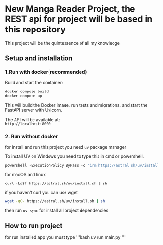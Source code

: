 #   New Manga Reader Project, the REST api for project will be based in this repository

This project will be the quintessence of all my knowledge

## Setup and installation


###    1.Run with docker(recommended)

Build and start the container:

```bash
docker compose build
docker compose up
```

This will build the Docker image, run tests and migrations, and start the FastAPI server with Uvicorn.

The API will be available at:  
`http://localhost:8000`


###    2. Run without docker

for install and run this project you need `uv` package manager

To install UV on Windows you need to type this in cmd or powershell.
```powershell
powershell -ExecutionPolicy ByPass -c "irm https://astral.sh/uv/install.ps1 | iex"
```

for macOS and linux
```
curl -LsSf https://astral.sh/uv/install.sh | sh
```

if you haven't curl you can use wget

```bash
wget -qO- https://astral.sh/uv/install.sh | sh
```

then run `uv sync` for install all project dependencies




## How to run project

for run installed app you must type
'''bash
uv run main.py
'''


